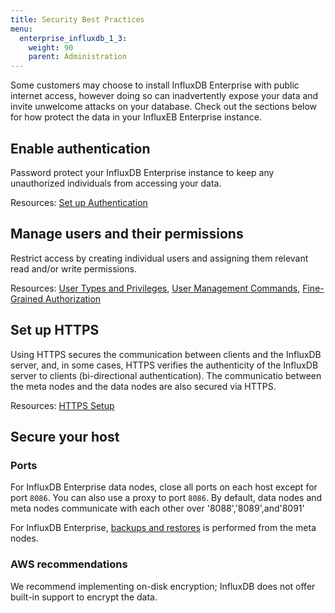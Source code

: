 ```yaml
---
title: Security Best Practices
menu:
  enterprise_influxdb_1_3:
    weight: 90
    parent: Administration
---
```


Some customers may choose to install InfluxDB Enterprise with public internet access, however
doing so can inadvertently expose your data and invite unwelcome attacks on your database.
Check out the sections below for how protect the data in your InfluxEB Enterprise instance.

## Enable authentication

Password protect your InfluxDB Enterprise instance to keep any unauthorized individuals
from accessing your data.

Resources:
[Set up Authentication](https://docs.influxdata.com/influxdb/v1.3/query_language/authentication_and_authorization/#set-up-authentication)

## Manage users and their permissions

Restrict access by creating individual users and assigning them relevant
read and/or write permissions.

Resources:
[User Types and Privileges](https://docs.influxdata.com/influxdb/v1.3/query_language/authentication_and_authorization/#user-types-and-privileges),
[User Management Commands](https://docs.influxdata.com/influxdb/v1.3/query_language/authentication_and_authorization/#user-management-commands),
[Fine-Grained Authorization](/enterprise_influxdb/v1.3/guides/fine-grained-authorization/)

## Set up HTTPS

Using HTTPS secures the communication between clients and the InfluxDB server, and, in
some cases, HTTPS verifies the authenticity of the InfluxDB server to clients (bi-directional authentication).
The communicatio between the meta nodes and the data nodes are also secured via HTTPS.

Resources:
[HTTPS Setup](/enterprise_influxdb/v1.3/guides/https_setup/)

## Secure your host

### Ports
For InfluxDB Enterprise data nodes, close all ports on each host except for port `8086`.
You can also use a proxy to port `8086`.  By default, data nodes and meta nodes communicate with each other over '8088','8089',and'8091'

For InfluxDB Enterprise, [backups and restores](/enterprise_influxdb/v1.3/guides/backup-and-restore/) is performed from the meta nodes.


### AWS recommendations

We recommend implementing on-disk encryption; InfluxDB does not offer built-in support to encrypt the data.
